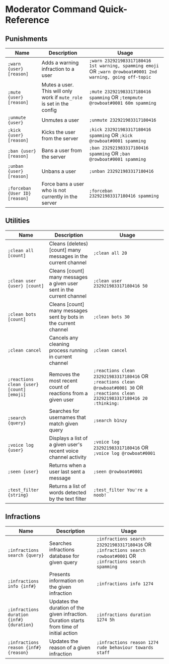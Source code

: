 # Moderator Command Quick-Reference

## Punishments

| Name | Description | Usage |
|------|-------------|-------|
| `;warn {user} [reason]` | Adds a warning infraction to a user | `;warn 232921983317180416 1st warning, spamming emoji` OR `;warn @rowboat#0001 2nd warning, going off-topic` |
| `;mute {user} [reason]` | Mutes a user. This will only work if `mute_role` is set in the config | `;mute 232921983317180416 spamming` OR  `;tempmute @rowboat#0001 60m spamming` |
| `;unmute {user}` | Unmutes a user | `;unmute 232921983317180416` |
| `;kick {user} [reason]` | Kicks the user from the server | `;kick 232921983317180416 spamming` OR `;kick @rowboat#0001 spamming` |
| `;ban {user} [reason]` | Bans a user from the server | `;ban 232921983317180416 spamming` OR `;ban @rowboat#0001 spamming` |
| `;unban {user} [reason]` | Unbans a user | `;unban 232921983317180416` |
| `;forceban {User ID} [reason]` | Force bans a user who is not currently in the server | `;forceban 232921983317180416 spamming` |


## Utilities

| Name | Description | Usage |
|------|-------------|-------|
| `;clean all [count]` | Cleans (deletes) [count] many messages in the current channel | `;clean all 20` |
| `;clean user {user} [count]` | Cleans [count] many messages a given user sent in the current channel | `;clean user 232921983317180416 50` |
| `;clean bots [count]` | Cleans [count] many messages sent by bots in the current channel | `;clean bots 30` |
| `;clean cancel` | Cancels any cleaning process running in current channel | `;clean cancel` |
| `;reactions clean {user} [count] [emoji]` | Removes the most recent count of reactions from a given user | `;reactions clean 232921983317180416` OR `;reactions clean @rowboat#0001 30` OR `;reactions clean 232921983317180416 20 :thinking:` |
| `;search {query}` | Searches for usernames that match given query | `;search b1nzy` |
| `;voice log {user}` | Displays a list of a given user's recent voice channel activity | `;voice log 232921983317180416` OR `;voice log @rowboat#0001` |
| `;seen {user}` | Returns when a user last sent a message | `;seen @rowboat#0001` |
| `;test_filter {string}` | Returns a list of words detected by the text filter | `;test_filter You're a noob!` |


## Infractions

| Name | Description | Usage |
|------|-------------|-------|
| `;infractions search {query}` | Searches infractions database for given query | `;infractions search 232921983317180416` OR `;infractions search rowboat#0001` OR `;infractions search spamming`
| `;infractions info {inf#}` | Presents information on the given infraction | `;infractions info 1274`
| `;infractions duration {inf#} {duration}` | Updates the duration of the given infraction. Duration starts from time of initial action | `;infractions duration 1274 5h` |
| `;infractions reason {inf#} {reason}` | Updates the reason of a given infraction | `;infractions reason 1274 rude behaviour towards staff` |
